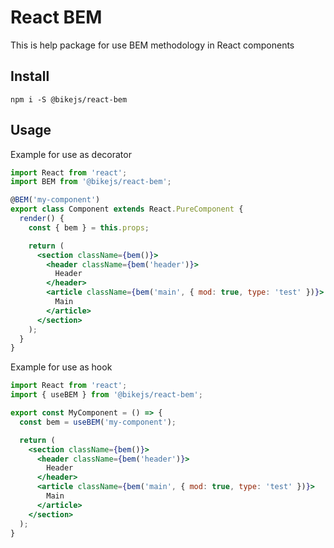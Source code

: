 # React BEM

This is help package for use BEM methodology in React components

## Install

`npm i -S @bikejs/react-bem`

## Usage

Example for use as decorator

```jsx harmony
import React from 'react';
import BEM from '@bikejs/react-bem';

@BEM('my-component')
export class Component extends React.PureComponent {
  render() {
    const { bem } = this.props;

    return (
      <section className={bem()}>
        <header className={bem('header')}>
          Header
        </header>
        <article className={bem('main', { mod: true, type: 'test' })}>
          Main
        </article>
      </section>
    );
  }
}
```

Example for use as hook

```jsx harmony
import React from 'react';
import { useBEM } from '@bikejs/react-bem';

export const MyComponent = () => {
  const bem = useBEM('my-component');

  return (
    <section className={bem()}>
      <header className={bem('header')}>
        Header
      </header>
      <article className={bem('main', { mod: true, type: 'test' })}>
        Main
      </article>
    </section>
  );
}
```
